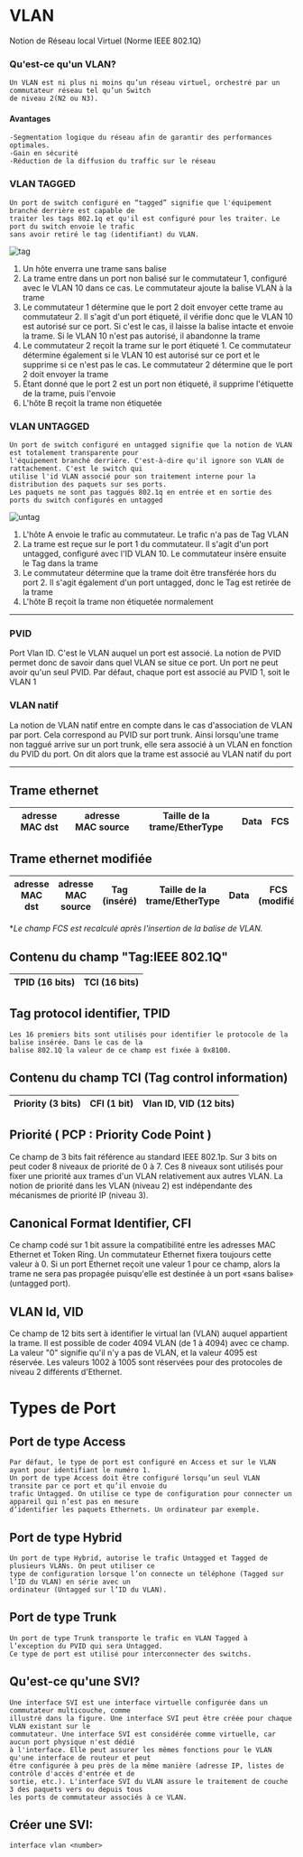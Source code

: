 # VLAN
Notion de Réseau local Virtuel (Norme IEEE 802.1Q)

### Qu'est-ce qu'un VLAN?

```
Un VLAN est ni plus ni moins qu’un réseau virtuel, orchestré par un commutateur réseau tel qu’un Switch
de niveau 2(N2 ou N3). 
```

#### Avantages

```
-Segmentation logique du réseau afin de garantir des performances optimales.
-Gain en sécurité
-Réduction de la diffusion du traffic sur le réseau
```

### VLAN TAGGED
```
Un port de switch configuré en “tagged” signifie que l'équipement branché derrière est capable de
traiter les tags 802.1q et qu'il est configuré pour les traiter. Le port du switch envoie le trafic
sans avoir retiré le tag (identifiant) du VLAN.
```
![tag](https://user-images.githubusercontent.com/83721477/163605373-6f6bfccf-8390-455f-a4dd-eca7504d4e04.png)


1. Un hôte enverra une trame sans balise
2. La trame entre dans un port non balisé sur le commutateur 1, configuré avec le VLAN 10 dans ce cas. Le commutateur ajoute la balise VLAN à la trame
3. Le commutateur 1 détermine que le port 2 doit envoyer cette trame au commutateur 2. Il s'agit d'un port étiqueté, il vérifie donc que le VLAN 10 est autorisé sur ce port. Si c'est le cas, il laisse la balise intacte et envoie la trame. Si le VLAN 10 n'est pas autorisé, il abandonne la trame
4. Le commutateur 2 reçoit la trame sur le port étiqueté 1. Ce commutateur détermine également si le VLAN 10 est autorisé sur ce port et le supprime si ce n'est pas le cas. Le commutateur 2 détermine que le port 2 doit envoyer la trame
5. Étant donné que le port 2 est un port non étiqueté, il supprime l'étiquette de la trame, puis l'envoie
6. L'hôte B reçoit la trame non étiquetée

### VLAN UNTAGGED
```
Un port de switch configuré en untagged signifie que la notion de VLAN est totalement transparente pour
l'équipement branché derrière. C'est-à-dire qu'il ignore son VLAN de rattachement. C'est le switch qui
utilise l'id VLAN associé pour son traitement interne pour la distribution des paquets sur ses ports.
Les paquets ne sont pas taggués 802.1q en entrée et en sortie des ports du switch configurés en untagged
```
![untag](https://user-images.githubusercontent.com/83721477/163424492-4481089d-c438-4632-b92e-6d4b55762bc3.png)

1. L'hôte A envoie le trafic au commutateur. Le trafic n'a pas de Tag VLAN
2. La trame est reçue sur le port 1 du commutateur. Il s'agit d'un port untagged, configuré avec l'ID VLAN 10. Le commutateur insère ensuite le Tag dans la trame
3. Le commutateur détermine que la trame doit être transférée hors du port 2. Il s'agit également d'un port untagged, donc le Tag est retirée de la trame
4. L'hôte B reçoit la trame non étiquetée normalement

<hr>

### PVID
Port Vlan ID. C'est le VLAN auquel un port est associé. La notion de PVID permet donc de savoir dans quel VLAN se situe ce port. Un port ne peut avoir qu'un seul PVID.
Par défaut, chaque port est associé au PVID 1, soit le VLAN 1

### VLAN natif
La notion de VLAN natif entre en compte dans le cas d'association de VLAN par port. Cela correspond au PVID sur port trunk. Ainsi lorsqu'une trame non taggué arrive sur un port trunk, elle sera associé à un VLAN en fonction du PVID du port. On dit alors que la trame est associé au VLAN natif du port
<hr>

## Trame ethernet
| adresse MAC dst | adresse MAC source | Taille de la trame/EtherType	| Data | FCS |
| :-: | :-: | :-: | :-: | :-: |

## Trame ethernet modifiée
| adresse MAC dst | adresse MAC source | Tag (inséré) | Taille de la trame/EtherType	| Data | FCS (modifié) |
| :-: | :-: | :-: | :-: | :-: | :-: |

*_Le champ FCS est recalculé après l'insertion de la balise de VLAN._

## Contenu du champ "Tag:IEEE 802.1Q"
| TPID (16 bits) | TCI (16 bits) |
| :-: | :-: |

## Tag protocol identifier, TPID
```
Les 16 premiers bits sont utilisés pour identifier le protocole de la balise insérée. Dans le cas de la
balise 802.1Q la valeur de ce champ est fixée à 0x8100.
```

## Contenu du champ TCI (Tag control information)
| Priority (3 bits) | CFI (1 bit) | Vlan ID, VID (12 bits) |
| :-: | :-: | :-: |

## Priorité ( PCP : Priority Code Point )
Ce champ de 3 bits fait référence au standard IEEE 802.1p. Sur 3 bits on peut coder 8 niveaux de priorité de 0 à 7. Ces 8 niveaux sont utilisés pour fixer une priorité aux trames d'un VLAN relativement aux autres VLAN. La notion de priorité dans les VLAN (niveau 2) est indépendante des mécanismes de priorité IP (niveau 3).

## Canonical Format Identifier, CFI
Ce champ codé sur 1 bit assure la compatibilité entre les adresses MAC Ethernet et Token Ring. Un commutateur Ethernet fixera toujours cette valeur à 0. Si un port Ethernet reçoit une valeur 1 pour ce champ, alors la trame ne sera pas propagée puisqu'elle est destinée à un port «sans balise» (untagged port).

## VLAN Id, VID
Ce champ de 12 bits sert à identifier le virtual lan (VLAN) auquel appartient la trame. Il est possible de coder 4094 VLAN (de 1 à 4094) avec ce champ. La valeur "0" signifie qu'il n'y a pas de VLAN, et la valeur 4095 est réservée. Les valeurs 1002 à 1005 sont réservées pour des protocoles de niveau 2 différents d'Ethernet.

# Types de Port

## Port de type Access
```
Par défaut, le type de port est configuré en Access et sur le VLAN ayant pour identifiant le numéro 1.
Un port de type Access doit être configuré lorsqu’un seul VLAN transite par ce port et qu’il envoie du
trafic Untagged. On utilise ce type de configuration pour connecter un appareil qui n’est pas en mesure
d’identifier les paquets Ethernets. Un ordinateur par exemple.
```

## Port de type Hybrid
```
Un port de type Hybrid, autorise le trafic Untagged et Tagged de plusieurs VLANs. On peut utiliser ce
type de configuration lorsque l’on connecte un téléphone (Tagged sur l’ID du VLAN) en série avec un
ordinateur (Untagged sur l’ID du VLAN).
```
## Port de type Trunk
```
Un port de type Trunk transporte le trafic en VLAN Tagged à l’exception du PVID qui sera Untagged.
Ce type de port est utilisé pour interconnecter des switchs.
```

## Qu'est-ce qu'une SVI?
```
Une interface SVI est une interface virtuelle configurée dans un commutateur multicouche, comme
illustré dans la figure. Une interface SVI peut être créée pour chaque VLAN existant sur le 
commutateur. Une interface SVI est considérée comme virtuelle, car aucun port physique n'est dédié
à l'interface. Elle peut assurer les mêmes fonctions pour le VLAN qu'une interface de routeur et peut
être configurée à peu près de la même manière (adresse IP, listes de contrôle d'accès d'entrée et de
sortie, etc.). L'interface SVI du VLAN assure le traitement de couche 3 des paquets vers ou depuis tous
les ports de commutateur associés à ce VLAN.
```

## Créer une SVI:
```cisco
interface vlan <number>
```
